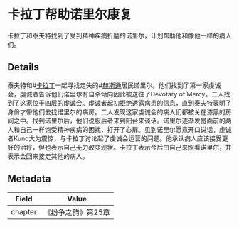 # 卡拉丁帮助诺里尔康复
卡拉丁和泰夫特找到了受到精神疾病折磨的诺里尔，计划帮助他和像他一样的病人们。

## Details
泰夫特和#[卡拉丁](characters/kaladin)一起寻找走失的#[赫斯通](locations/hearthstone)居民诺里尔。他们找到了第一家虔诚会，虔诚者告诉他们诺里尔有自杀倾向因此被送往了Devotary of Mercy。二人找到了这家位于四层的虔诚会。虔诚者起初拒绝透露病患的信息，直到泰夫特表明了身份才带他们去找诺里尔的病房。二人发现这家虔诚会的病人们都被关在漆黑的房间之中。找到诺里尔后，他们说服后者来到阳台来谈话。诺里尔逐渐发觉面前的两人和自己一样饱受精神疾病的困扰，打开了心扉。见到诺里尔愿意开口说话，虔诚者Kuno大为震惊，与卡拉丁讨论起了虔诚会运营的问题。他承认病人应该接受更好的治疗，但也表示自己无力改变现状。卡拉丁表示今后由自己来照看诺里尔，并表示会回来接走其他的病人。

## Metadata
| Field | Value |
| ----- | ----- |
| chapter | 《纷争之韵》第25章 |
